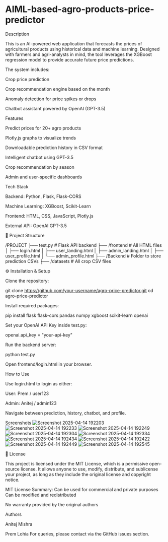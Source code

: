# AIML-based-agro-products-price-predictor
Description

This is an AI-powered web application that forecasts the prices of agricultural products using historical data and machine learning. Designed with farmers and agri-analysts in mind, the tool leverages the XGBoost regression model to provide accurate future price predictions.

The system includes:

Crop price prediction

Crop recommendation engine based on the month

Anomaly detection for price spikes or drops

Chatbot assistant powered by OpenAI (GPT-3.5)

Features

Predict prices for 20+ agro products

Plotly.js graphs to visualize trends

Downloadable prediction history in CSV format

Intelligent chatbot using GPT-3.5

Crop recommendation by season

Admin and user-specific dashboards

Tech Stack

Backend: Python, Flask, Flask-CORS

Machine Learning: XGBoost, Scikit-Learn

Frontend: HTML, CSS, JavaScript, Plotly.js

External API: OpenAI GPT-3.5

📁 Project Structure

/PROJECT
├── test.py               # Flask API backend
├── /frontend             # All HTML files
│   ├── login.html
│   ├── user_landing.html
│   ├── admin_landing.html
│   ├── user_profile.html
│   └── admin_profile.html
├── /Backend              # Folder to store prediction CSVs
├── /datasets             # All crop CSV files

⚙️ Installation & Setup

Clone the repository:

git clone https://github.com/your-username/agro-price-predictor.git
cd agro-price-predictor

Install required packages:

pip install flask flask-cors pandas numpy xgboost scikit-learn openai

Set your OpenAI API Key inside test.py:

openai.api_key = "your-api-key"

Run the backend server:

python test.py

Open frontend/login.html in your browser.

How to Use

Use login.html to login as either:

User: Prem / user123

Admin: Anitej / admin123

Navigate between prediction, history, chatbot, and profile.

 Screenshots
![Screenshot 2025-04-14 192203](https://github.com/user-attachments/assets/8214610b-bfe1-40f8-8beb-7fc6517cb86a)
![Screenshot 2025-04-14 192233](https://github.com/user-attachments/assets/4881c73c-94cd-4afa-af9f-093a13a9bc61)
![Screenshot 2025-04-14 192249](https://github.com/user-attachments/assets/51ea5657-1cc8-4710-9aa7-12de39970de4)
![Screenshot 2025-04-14 192304](https://github.com/user-attachments/assets/6a3b404b-1a6b-42a6-9c97-bb9830375862)
![Screenshot 2025-04-14 192334](https://github.com/user-attachments/assets/b31fe857-fdb0-416b-9eec-384234d4bfd2)
![Screenshot 2025-04-14 192434](https://github.com/user-attachments/assets/c435ed88-4a9b-436f-9a57-cdb01c1ba9e5)
![Screenshot 2025-04-14 192422](https://github.com/user-attachments/assets/3b2ce5ab-c3b5-4582-8715-563c1eaa0479)
![Screenshot 2025-04-14 192449](https://github.com/user-attachments/assets/ebf6beb6-d5e4-48dc-b828-948ed8b5fa0d)
![Screenshot 2025-04-14 192545](https://github.com/user-attachments/assets/ce5736d5-666d-4963-b485-6db4d4434cc8)



📝 License

This project is licensed under the MIT License, which is a permissive open-source license. It allows anyone to use, modify, distribute, and sublicense your project, as long as they include the original license and copyright notice.

MIT License Summary:
 Can be used for commercial and private purposes
 Can be modified and redistributed

 No warranty provided by the original authors

 Authors

Anitej Mishra

Prem Lohia
For queries, please contact via the GitHub issues section.
